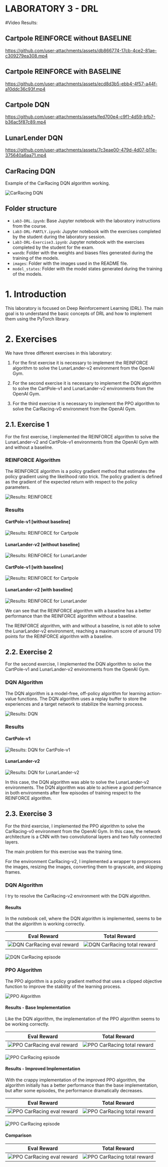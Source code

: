 # LABORATORY 3 - DRL

#Video Results: 

## Cartpole REINFORCE without BASELINE

https://github.com/user-attachments/assets/db866774-17cb-4ce2-81ae-c309279ea308.mp4

## Cartpole REINFORCE with BASELINE

https://github.com/user-attachments/assets/ecd8d3b5-ebb4-4f57-a44f-a10ddc36c93f.mp4

## Cartpole DQN

https://github.com/user-attachments/assets/fed700e4-c9f1-4d59-bfb7-b36ac5f87c89.mp4

## LunarLender DQN

https://github.com/user-attachments/assets/7c3eae00-479d-4d07-b11e-375640a6aa71.mp4

## CarRacing DQN
Example of the CarRacing DQN algorithm working.

![CarRacing DQN](images/example_DQNCarRacing.gif)

## Folder structure

- `Lab3-DRL.ipynb`: Base Jupyter notebook with the laboratory instructions from the course.
- `Lab3-DRL-PARTLY.ipynb`: Jupyter notebook with the exercises completed by the student during the laboratory session.
- `Lab3-DRL-Exercise3.ipynb`: Jupyter notebook with the exercises completed by the student for the exam.
- `wandb`: Folder with the weights and biases files generated during the training of the models.
- `images`: Folder with the images used in the README file.
- `model_states`: Folder with the model states generated during the training of the models.
  
# 1. Introduction

This laboratory is focused on Deep Reinforcement Learning (DRL). The main goal is to understand the basic concepts of DRL and how to implement them using the PyTorch library. 

# 2. Exercises

We have three different exercises in this laboratory:

1. For the first exercise it is necessary to implement the REINFORCE algorithm to solve the LunarLander-v2 environment from the OpenAI Gym.

2. For the second exercise it is necessary to implement the DQN algorithm to solve the CartPole-v1 and LunarLander-v2 environments from the OpenAI Gym.

3. For the third exercise it is necessary to implement the PPO algorithm to solve the CarRacing-v0 environment from the OpenAI Gym.

## 2.1. Exercise 1

For the first exercise, I implemented the REINFORCE algorithm to solve the LunarLander-v2 and CartPole-v1 environments from the OpenAI Gym with and without a baseline.

### REINFORCE Algorithm

The REINFORCE algorithm is a policy gradient method that estimates the policy gradient using the likelihood ratio trick. The policy gradient is defined as the gradient of the expected return with respect to the policy parameters.

![Results: REINFORCE](images/REINFORCE-formula.png)

### Results

#### CartPole-v1 [without baseline]
![Results: REINFORCE for Cartpole](images/cartpole_no_baseline.png)

#### LunarLander-v2 [without baseline]
![Results: REINFORCE for LunarLander](images/lunalender_no_baseline.png)

#### CartPole-v1 [with baseline]
![Results: REINFORCE for Cartpole](images/cartpole_baseline.png)

#### LunarLander-v2 [with baseline]
![Results: REINFORCE for LunarLander](images/lunalender_baseline.png)

We can see that the REINFORCE algorithm with a baseline has a better performance than the REINFORCE algorithm without a baseline. 

The REINFORCE algorithm, with and without a baseline, is not able to solve the LunarLander-v2 environment, reaching a maximum score of around 170 points for the REINFORCE algorithm with a baseline.

## 2.2. Exercise 2

For the second exercise, I implemented the DQN algorithm to solve the CartPole-v1 and LunarLander-v2 environments from the OpenAI Gym.

### DQN Algorithm

The DQN algorithm is a model-free, off-policy algorithm for learning action-value functions. The DQN algorithm uses a replay buffer to store the experiences and a target network to stabilize the learning process.

![Results: DQN](images/DQN-algorithm.png)

### Results

#### CartPole-v1
![Results: DQN for CartPole-v1](images/dqn_cartpole.png)

#### LunarLander-v2
![Results: DQN for LunarLander-v2](images/dqn_lunalender.png)

In this case, the DQN algorithm was able to solve the LunarLander-v2 environments. The DQN algorithm was able to achieve a good performance in both environments after few episodes of training respect to the REINFORCE algorithm.

## 2.3. Exercise 3 

For the third exercise, I implemented the PPO algorithm to solve the CarRacing-v0 environment from the OpenAI Gym.
In this case, the network architecture is a CNN with two convolutional layers and two fully connected layers.

The main problem for this exercise was the training time. 

For the environment CarRacing-v2, I implemented a wrapper to preprocess the images, resizing the images, converting them to grayscale, and skipping frames.

### DQN Algorithm
I try to resolve the CarRacing-v2 environment with the DQN algorithm.

#### Results
In the notebook cell, where the DQN algorithm is implemented, seems to be that the algorithm is working correctly.

Eval Reward         |  Total Reward
:-------------------------:|:-------------------------:
![DQN CarRacing eval reward](images/DQN_carracing_total_reward.png) | ![DQN CarRacing total reward](images/DQN_carracing_tot_reward.png)

![DQN CarRacing episode](images/DQN_carracing%20episodes.png)

### PPO Algorithm
The PPO algorithm is a policy gradient method that uses a clipped objective function to improve the stability of the learning process. 

![PPO Algorithm](images/PPO.png)

#### Results - Base Implementation
Like the DQN algorithm, the implementation of the PPO algorithm seems to be working correctly.

Eval Reward         |  Total Reward
:-------------------------:|:-------------------------:
![PPO CarRacing eval reward](images/PPO%20CarRacing%20eval.png) | ![PPO CarRacing total reward](images/PPO%20CarRacing%20total.png)

![PPO CarRacing episode](images/PPO%20episode%20carRacing.png)

#### Results - Improved Implementation
With the crappy implementation of the improved PPO algorithm, the algorithm initially has a better performance than the base implementation, but after some episodes, the performance dramatically decreases.

Eval Reward         |  Total Reward
:-------------------------:|:-------------------------:
![PPO CarRacing eval reward](images/PPO%20improved%20eval.png) | ![PPO CarRacing total reward](images/PPO%20improved%20total.png)

![PPO CarRacing episode](images/PPO%20improved%20episodes.png)

#### Comparison

Eval Reward         |  Total Reward
:-------------------------:|:-------------------------:
![PPO CarRacing eval reward](images/PPO%20comparison.png) | ![PPO CarRacing total reward](images/PPO%20comparison%20total.png)

